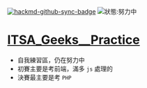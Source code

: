 [![hackmd-github-sync-badge](https://hackmd.io/Jrz1N5vtS2u5CMcHl-R5Uw/badge)](https://hackmd.io/Jrz1N5vtS2u5CMcHl-R5Uw)
![狀態:努力中](https://img.shields.io/badge/status-working%20on-orange)
# [ITSA_Geeks__Practice](https://e-tutor.itsa.org.tw/e-Tutor/Question_bank.php?id=864)


* 自我練習區，仍在努力中
* 初賽主要是考前端，滿多 `js` 處理的
* 決賽最主要是考 `PHP`